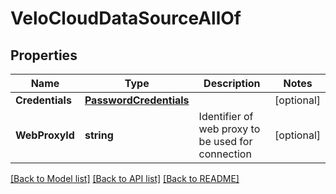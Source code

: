 # VeloCloudDataSourceAllOf

## Properties

Name | Type | Description | Notes
------------ | ------------- | ------------- | -------------
**Credentials** | [**PasswordCredentials**](PasswordCredentials.md) |  | [optional] 
**WebProxyId** | **string** | Identifier of web proxy to be used for connection | [optional] 

[[Back to Model list]](../README.md#documentation-for-models) [[Back to API list]](../README.md#documentation-for-api-endpoints) [[Back to README]](../README.md)


